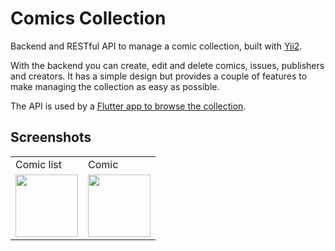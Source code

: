 # Comics Collection

Backend and RESTful API to manage a comic collection, built with [Yii2](https://www.yiiframework.com/).

With the backend you can create, edit and delete comics, issues, publishers and creators.
It has a simple design but provides a couple of features to make managing the collection as easy as possible.

The API is used by a [Flutter app to browse the collection](https://github.com/fweinaug/comicscollection-app).

## Screenshots

<table>
  <tr>
    <td>Comic list</td>
    <td>Comic</td>
  </tr>
  <tr>
    <td><img src="https://user-images.githubusercontent.com/17765766/79638768-7fa04780-8187-11ea-9d7c-71af0fee2f7a.png" width="100"></td>
    <td><img src="https://user-images.githubusercontent.com/17765766/79638770-829b3800-8187-11ea-811a-231f07e9ffde.png" width="100"></td>
  </tr>
</table>
